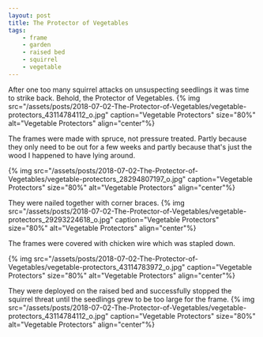 ```yaml
---
layout: post
title: The Protector of Vegetables
tags:
    - frame
    - garden
    - raised bed
    - squirrel
    - vegetable
---
```


After one too many squirrel attacks on unsuspecting seedlings it was time to strike back. Behold, the Protector of Vegetables.
{% img src="/assets/posts/2018-07-02-The-Protector-of-Vegetables/vegetable-protectors_43114784112_o.jpg" caption="Vegetable Protectors" size="80%" alt="Vegetable Protectors" align="center"%}

The frames were made with spruce, not pressure treated. Partly because they only need to be out for a few weeks and partly because that's just the wood I happened to have lying around.

{% img src="/assets/posts/2018-07-02-The-Protector-of-Vegetables/vegetable-protectors_28294807197_o.jpg" caption="Vegetable Protectors" size="80%" alt="Vegetable Protectors" align="center"%}

They were nailed together with corner braces.
{% img src="/assets/posts/2018-07-02-The-Protector-of-Vegetables/vegetable-protectors_29293224618_o.jpg" caption="Vegetable Protectors" size="80%" alt="Vegetable Protectors" align="center"%}

The frames were covered with chicken wire which was stapled down.

{% img src="/assets/posts/2018-07-02-The-Protector-of-Vegetables/vegetable-protectors_43114783972_o.jpg" caption="Vegetable Protectors" size="80%" alt="Vegetable Protectors" align="center"%}

They were deployed on the raised bed and successfully stopped the squirrel threat until the seedlings grew to be too large for the frame.
{% img src="/assets/posts/2018-07-02-The-Protector-of-Vegetables/vegetable-protectors_43114784112_o.jpg" caption="Vegetable Protectors" size="80%" alt="Vegetable Protectors" align="center"%}